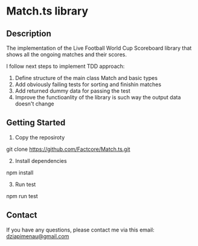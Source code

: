 # Match.ts library

## Description

The implementation of the Live Football World Cup Scoreboard library that shows all the ongoing matches and their scores.

I follow next steps to implement TDD approach:
1. Define structure of the main class Match and basic types
2. Add obviously failing tests for sorting and finishin matches
3. Add returned dummy data for passing the test
4. Improve the functioanlity of the library is such way the output data doesn't change

## Getting Started

1. Copy the reposiroty

git clone https://github.com/Factcore/Match.ts.git

2. Install dependencies

npm install

3. Run test

npm run test

## Contact

If you have any questions, please contact me via this email: dziapimenau@gmail.com
